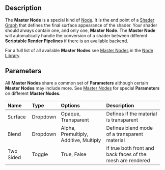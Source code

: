 ## Description

The **Master Node** is a special kind of [Node](Node.md). It is the end point of a [Shader Graph](Shader-Graph.md) that defines the final surface appearance of the shader. Your shader should always contain one, and only one, **Master Node**. The **Master Node** will automatically handle the conversion of a shader between different **Scriptable Render Pipelines** if there is an available backend.

For a full list of all available **Master Nodes** see [Master Nodes](Master-Nodes.md) in the [Node Library](Node-Library.md).

## Parameters

All **Master Nodes** share a common set of **Parameters** although certain **Master Nodes** may include more. See [Master Nodes](Master-Nodes.md) for special **Parameters** on different **Master Nodes**.

| Name        | Type           | Options  | Description |
|:------------ |:-------------|:-----|:---|
| Surface      | Dropdown | Opaque, Transparent | Defines if the material is transparent |
| Blend      | Dropdown | Alpha, Premultiply, Additive, Multiply | Defines blend mode of a transparent material |
| Two Sided      | Toggle | True, False | If true both front and back faces of the mesh are rendered |